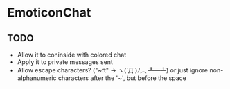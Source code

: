# EmoticonChat
## TODO
* Allow it to coninside with colored chat
* Apply it to private messages sent
* Allow escape characters? ("~ft\" -> ヽ(`Д´)ﾉ︵ ┻━┻) or just ignore non-alphanumeric characters after the '~', but before the space
